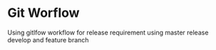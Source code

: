 # Git Worflow

Using gitlfow workflow for release requirement using master release develop and feature branch
